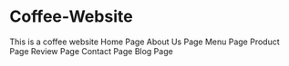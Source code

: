 # Coffee-Website
This is a coffee website
Home Page 
About Us Page
Menu Page
Product Page
Review Page
Contact Page
Blog Page

